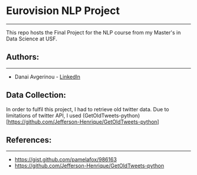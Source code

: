 # Eurovision NLP Project
----

This repo hosts the Final Project for the NLP course from my Master's in Data Science at USF. 

## Authors:
---
* Danai Avgerinou - [LinkedIn](https://www.linkedin.com/in/danai-avgerinou/)

## Data Collection:

In order to fulfil this project, I had to retrieve old twitter data. Due to limitations of twitter API, I used (GetOldTweets-python)[https://github.com/Jefferson-Henrique/GetOldTweets-python]

## References:
---
- https://gist.github.com/pamelafox/986163
- https://github.com/Jefferson-Henrique/GetOldTweets-python